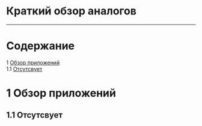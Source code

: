 # Краткий обзор аналогов
---

# Содержание 
1 [Обзор приложений](#application_overview)  
1.1 [Отсутсвует](#d'not)  


<a name="application_overview"/>

# 1 Обзор приложений

<a name="d'not"/>

## 1.1 Отсутсвует

